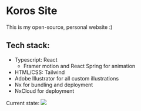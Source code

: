 # Koros Site

This is my open-source, personal website :)

## Tech stack:
- Typescript: React
  - Framer motion and React Spring for animation
- HTML/CSS: Tailwind
- Adobe Illustrator for all custom illustrations
- Nx for bundling and deployment
- NxCloud for deployment

Current state:
![](src/media/koros-site-29.gif)
